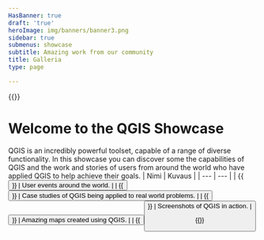 ```yaml
---
HasBanner: true
draft: 'true'
heroImage: img/banners/banner3.png
sidebar: true
submenus: showcase
subtitle: Amazing work from our community
title: Galleria
type: page

---
```

{{<content-start >}}
# Welcome to the QGIS Showcase
QGIS is an incredibly powerful toolset, capable of a range of diverse functionality. In this showcase you can discover some the capabilities of QGIS and the work and stories of users from around the world who have applied QGIS to help achieve their goals.
| Nimi | Kuvaus |
| --- | --- |
| {{<button fullwidth="true" icon="fa-solid fa-calendar" class="is-success" link="showcase/user-group-events" text="User Group News" >}} | User events around the world. |
| {{<button fullwidth="true" icon="fa-solid fa-person" class="is-success" link="showcase/case-studies/" text="Esimerkit" >}} | Case studies of QGIS being applied to real world problems. |
| {{<button fullwidth="true" icon="fa-solid fa-map" class="is-success" link="showcase/maps/" text="Hakutaulut" >}} | Amazing maps created using QGIS. |
| {{<button fullwidth="true" icon="fa-solid fa-display" class="is-success" link="showcase/screenshots/" text="Näytönkaappaukset" >}} | Screenshots of QGIS in action. |

{{<content-end >}}
